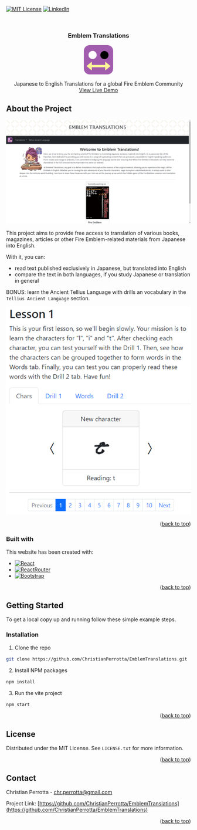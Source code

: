 <a name="readme-top"></a>

<!-- PROJECT SHIELDS -->
[![MIT License][license-shield]][license-url]
[![LinkedIn][linkedin-shield]][linkedin-url]

<!-- TITLE -->
<br />
<div align="center">
  <h3 align="center">Emblem Translations</h3>
    <a href="https://github.com/ChristianPerrotta/adparnassum">
        <img src="./public/favicon.svg" alt="Logo" width="80" height="80">
    </a>
  <p align="center">
    Japanese to English Translations for a global Fire Emblem Community
    <br />
    <a href="https://emblem-translations.vercel.app/">View Live Demo</a>
  </p>
</div>

<!-- ABOUT THE PROJECT -->
## About the Project

[![Emblem Translations Screenshot][project-screenshot]](https://emblem-translations.vercel.app/)

This project aims to provide free access to translation of various books, magazines, articles or other Fire Emblem-related materials from Japanese into English.

With it, you can:
* read text published exclusively in Japanese, but translated into English
* compare the text in both languages, if you study Japanese or translation in general

BONUS: learn the Ancient Tellius Language with drills an vocabulary in the `Tellius Ancient Language` section.

[![Tellius Ancient Language Screenshot][tellius-screenshot]](https://emblem-translations.vercel.app/ancient)

<p align="right">(<a href="#readme-top">back to top</a>)</p>

### Built with

This website has been created with:
* [![React][React.js]][React-url]
* [![ReactRouter][ReactRouter]][ReactRouter-url]
* [![Bootstrap][Bootstrap.com]][Bootstrap-url]

<p align="right">(<a href="#readme-top">back to top</a>)</p>

<!-- GETTING STARTED -->
## Getting Started

To get a local copy up and running follow these simple example steps.

### Installation

1. Clone the repo
```sh
git clone https://github.com/ChristianPerrotta/EmblemTranslations.git
```

2. Install NPM packages
```sh
npm install
```
3. Run the vite project
```sh
npm start
```
<p align="right">(<a href="#readme-top">back to top</a>)</p>

<!-- LICENSE -->
## License

Distributed under the MIT License. See `LICENSE.txt` for more information.

<p align="right">(<a href="#readme-top">back to top</a>)</p>

<!-- CONTACT -->
## Contact

Christian Perrotta - chr.perrotta@gmail.com

Project Link: [https://github.com/ChristianPerrotta/EmblemTranslations](https://github.com/ChristianPerrotta/EmblemTranslations)

<p align="right">(<a href="#readme-top">back to top</a>)</p>

<!-- MARKDOWN LINKS & IMAGES -->
[license-shield]: https://img.shields.io/github/license/othneildrew/Best-README-Template.svg?style=for-the-badge
[license-url]: https://github.com/ChristianPerrotta/adparnassum/blob/main/LICENSE.txt
[linkedin-shield]: https://img.shields.io/badge/-LinkedIn-black.svg?style=for-the-badge&logo=linkedin&colorB=555
[linkedin-url]: https://www.linkedin.com/in/christian-perrotta-17422b114/
[project-screenshot]: src/assets/screenshot.png
[tellius-screenshot]: src/assets//screenshot2-tellius.png
[React.js]: https://img.shields.io/badge/React-20232A?style=for-the-badge&logo=react&logoColor=61DAFB
[React-url]: https://reactjs.org/
[Bootstrap.com]: https://img.shields.io/badge/Bootstrap-563D7C?style=for-the-badge&logo=bootstrap&logoColor=white
[Bootstrap-url]: https://getbootstrap.com
[ReactRouter]: https://img.shields.io/badge/React_Router-CA4245?style=for-the-badge&logo=react-router&logoColor=white
[ReactRouter-url]: https://reactrouter.com/en/main